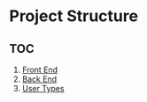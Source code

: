# Project Structure

## TOC
1. [Front End](#Front_End)
2. [Back End](#Back_End)
3. [User Types](#User_Types)